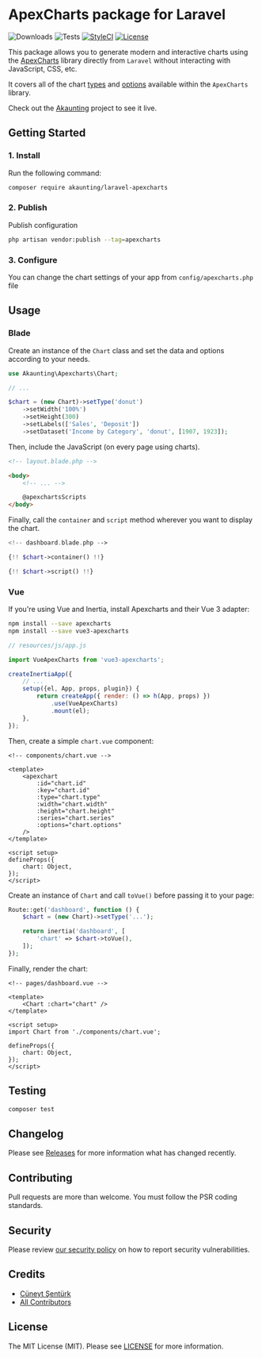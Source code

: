 # ApexCharts package for Laravel

![Downloads](https://img.shields.io/packagist/dt/akaunting/laravel-apexcharts)
![Tests](https://img.shields.io/github/actions/workflow/status/akaunting/laravel-apexcharts/tests.yml?label=tests)
[![StyleCI](https://github.styleci.io/repos/452221855/shield?style=flat&branch=master)](https://styleci.io/repos/452221855)
[![License](https://img.shields.io/github/license/akaunting/laravel-apexcharts)](LICENSE.md)

This package allows you to generate modern and interactive charts using the [ApexCharts](https://apexcharts.com) library directly from `Laravel` without interacting with JavaScript, CSS, etc.

It covers all of the chart [types](https://apexcharts.com/docs/chart-types/line-chart) and [options](https://apexcharts.com/docs/options/annotations) available within the `ApexCharts` library.

Check out the [Akaunting](https://github.com/akaunting/akaunting) project to see it live.

## Getting Started

### 1. Install

Run the following command:

```bash
composer require akaunting/laravel-apexcharts
```

### 2. Publish

Publish configuration

```bash
php artisan vendor:publish --tag=apexcharts
```

### 3. Configure

You can change the chart settings of your app from `config/apexcharts.php` file

## Usage

### Blade

Create an instance of the `Chart` class and set the data and options according to your needs.

```php
use Akaunting\Apexcharts\Chart;

// ...

$chart = (new Chart)->setType('donut')
    ->setWidth('100%')
    ->setHeight(300)
    ->setLabels(['Sales', 'Deposit'])
    ->setDataset('Income by Category', 'donut', [1907, 1923]);
```

Then, include the JavaScript (on every page using charts).

```html
<!-- layout.blade.php -->

<body>
    <!-- ... -->

    @apexchartsScripts
</body>
```

Finally, call the `container` and `script` method wherever you want to display the chart.

```php
<!-- dashboard.blade.php -->

{!! $chart->container() !!}

{!! $chart->script() !!}
```

### Vue

If you're using Vue and Inertia, install Apexcharts and their Vue 3 adapter:

```bash
npm install --save apexcharts
npm install --save vue3-apexcharts
```

```js
// resources/js/app.js

import VueApexCharts from 'vue3-apexcharts';

createInertiaApp({
    // ...
    setup({el, App, props, plugin}) {
        return createApp({ render: () => h(App, props) })
            .use(VueApexCharts)
            .mount(el);
    },
});
```

Then, create a simple `chart.vue` component:

```vue
<!-- components/chart.vue -->

<template>
    <apexchart
        :id="chart.id"
        :key="chart.id"
        :type="chart.type"
        :width="chart.width"
        :height="chart.height"
        :series="chart.series"
        :options="chart.options"
    />
</template>

<script setup>
defineProps({
    chart: Object,
});
</script>
```

Create an instance of `Chart` and call `toVue()` before passing it to your page:

```php
Route::get('dashboard', function () {
    $chart = (new Chart)->setType('...');

    return inertia('dashboard', [
        'chart' => $chart->toVue(),
    ]);
});
```

Finally, render the chart:

```vue
<!-- pages/dashboard.vue -->

<template>
    <Chart :chart="chart" />
</template>

<script setup>
import Chart from './components/chart.vue';

defineProps({
    chart: Object,
});
</script>
```

## Testing

```bash
composer test
```

## Changelog

Please see [Releases](../../releases) for more information what has changed recently.

## Contributing

Pull requests are more than welcome. You must follow the PSR coding standards.

## Security

Please review [our security policy](https://github.com/akaunting/laravel-apexcharts/security/policy) on how to report security vulnerabilities.

## Credits

- [Cüneyt Şentürk](https://github.com/cuneytsenturk)
- [All Contributors](../../contributors)

## License

The MIT License (MIT). Please see [LICENSE](LICENSE.md) for more information.
